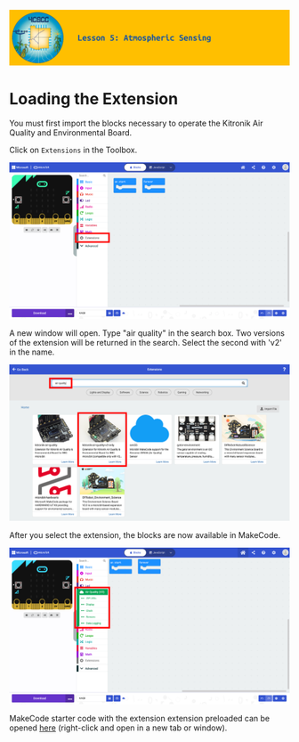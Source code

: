 ![header-lesson-05](assets/header-lesson-05.png)

# Loading the Extension

You must first import the blocks necessary to operate the Kitronik Air Quality and Environmental Board.

Click on `Extensions` in the Toolbox.

![makecode-kitronik-aqb-loading-extension-00](assets/makecode-kitronik-aqb-loading-extension-00.png)

A new window will open. Type "air quality" in the search box. Two versions of the extension will be returned in the search. Select the second with 'v2' in the name.

![makecode-kitronik-aqb-loading-extension-01](assets/makecode-kitronik-aqb-loading-extension-01.png)

After you select the extension, the blocks are now available in MakeCode.

![makecode-kitronik-aqb-loading-extension-02](assets/makecode-kitronik-aqb-loading-extension-02.png)

MakeCode starter code with the extension extension preloaded can be opened [here](https://makecode.microbit.org/S54121-21065-98697-32959) (right-click and open in a new tab or window).